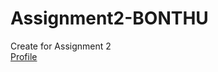 # Assignment2-BONTHU
Create for Assignment 2  
[Profile](https://github.com/nikchowdary/Assignment2-BONTHU/blob/7ecf2638b6f19471536ececac68595dbd89aa1f6/WhatsApp%20Image%202022-02-02%20at%203.56.15%20PM.jpeg)
